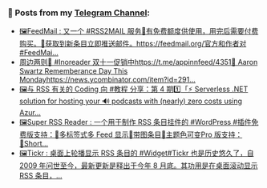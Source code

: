 ### 📰 Posts from my [Telegram Channel](https://t.me/s/aboutrss):
<!-- BLOG-POST-LIST:START -->
- [🖼FeedMail : 又一个 #RSS2MAIL 服务🔸有免费额度供使用，用完后需要付费购买。🔸获取到新条目立即推送邮件。https://feedmail.org/官方和作者对 #FeedMai...](https://t.me/aboutrss/1132)
- [周边两则🔸 #Inoreader 双十一促销中https://t.me/appinnfeed/4351🔸 Aaron Swartz Rememberance Day This Mondayhttps://news.ycombinator.com/item?id=291...](https://t.me/aboutrss/1131)
- [🖼与 RSS 有关的 Coding 向 #教程 分享：第 4 期1️⃣「⚡️ Serverless .NET solution for hosting your 🔊 podcasts with &lpar;nearly&rpar; zero costs using Azur...](https://t.me/aboutrss/1130)
- [🖼Super RSS Reader : 一个用于制作 RSS 条目挂件的 #WordPress #插件免费版支持：🔸多标签式多 Feed 显示🔸带图条目🔸主题色可变Pro 版支持：🔸Short...](https://t.me/aboutrss/1129)
- [🖼Tickr : 桌面上轮播显示 RSS 条目的 #Widget#Tickr 也是历史悠久了，自 2009 年问世至今，最新更新是释出于今年 8 月底。其功用是在桌面滚动显示 RSS 条目，...](https://t.me/aboutrss/1128)
<!-- BLOG-POST-LIST:END -->

<!--
**AboutRSS/AboutRSS** is a ✨ _special_ ✨ repository because its `README.md` (this file) appears on your GitHub profile.

Here are some ideas to get you started:

- 🔭 I’m currently working on ...
- 🌱 I’m currently learning ...
- 👯 I’m looking to collaborate on ...
- 🤔 I’m looking for help with ...
- 💬 Ask me about ...
- 📫 How to reach me: ...
- 😄 Pronouns: ...
- ⚡ Fun fact: ...
-->

